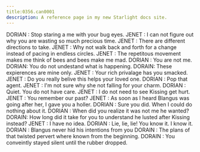 ```yaml
---
title:0356.can0001
description: A reference page in my new Starlight docs site.
---
```

DORIAN : Stop staring a me with your bug eyes.
JENET : I can not figure out why you are wasting so much precious time.
JENET : There are different directions to take.
JENET : Why not walk back and forth for a change instead of pacing in endless circles.
JENET : The repetitous movement makes me think of bees and bees make me mad.
DORIAN : You are not me.
DORIAN: You do not undestand what is happening.
DORAIN: These expierences are mine only.
JENET : Your rich privalage has you smacked.
JENET : Do you really belive this helps your loved one.
DORIAN : Pop that agent.
JENET : I'm not sure why she not falling for your charm.
DORIAN : Quiet. You do not have care.
JENET : I do not need to see Kissing get hurt.
JENET : You remember our past?
JENET : As soon as I heard Blangus was going after her, I gave you a holler.
DORIAN : Sure you did. When I could do nothing about it.
DORIAN : When did you realize it was not me he wanted?
DORAIN: How long did it take for you to understand he lusted after Kissing instead?
JENET : I have no idea.
DORIAN : Lie, lie, lie! You know it. I know it.
DORIAN : Blangus never hid his intentions from you
DORAIN : The plans of that twisted pervert where known from the beginning. 
DORAIN : You conveintly stayed silent until the rubber dropped.